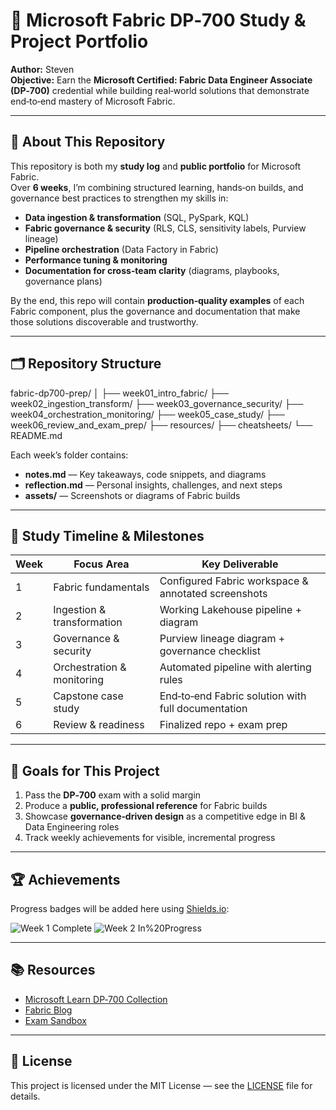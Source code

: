 # 🚀 Microsoft Fabric DP‑700 Study & Project Portfolio

**Author:** Steven  
**Objective:** Earn the **Microsoft Certified: Fabric Data Engineer Associate (DP‑700)** credential while building real‑world solutions that demonstrate end‑to‑end mastery of Microsoft Fabric.

---

## 📌 About This Repository

This repository is both my **study log** and **public portfolio** for Microsoft Fabric.  
Over **6 weeks**, I’m combining structured learning, hands‑on builds, and governance best practices to strengthen my skills in:

- **Data ingestion & transformation** (SQL, PySpark, KQL)
- **Fabric governance & security** (RLS, CLS, sensitivity labels, Purview lineage)
- **Pipeline orchestration** (Data Factory in Fabric)
- **Performance tuning & monitoring**
- **Documentation for cross‑team clarity** (diagrams, playbooks, governance plans)

By the end, this repo will contain **production‑quality examples** of each Fabric component, plus the governance and documentation that make those solutions discoverable and trustworthy.

---

## 🗂 Repository Structure

fabric-dp700-prep/ 
│ 
├── week01_intro_fabric/ 
├── week02_ingestion_transform/ 
├── week03_governance_security/ 
├── week04_orchestration_monitoring/ 
├── week05_case_study/ 
├── week06_review_and_exam_prep/ 
├── resources/ 
├── cheatsheets/ 
└── README.md


Each week’s folder contains:
- **notes.md** — Key takeaways, code snippets, and diagrams
- **reflection.md** — Personal insights, challenges, and next steps
- **assets/** — Screenshots or diagrams of Fabric builds

---

## 📆 Study Timeline & Milestones

| Week | Focus Area | Key Deliverable |
|------|------------|-----------------|
| 1 | Fabric fundamentals | Configured Fabric workspace & annotated screenshots |
| 2 | Ingestion & transformation | Working Lakehouse pipeline + diagram |
| 3 | Governance & security | Purview lineage diagram + governance checklist |
| 4 | Orchestration & monitoring | Automated pipeline with alerting rules |
| 5 | Capstone case study | End‑to‑end Fabric solution with full documentation |
| 6 | Review & readiness | Finalized repo + exam prep |

---

## 🎯 Goals for This Project

1. Pass the **DP‑700** exam with a solid margin  
2. Produce a **public, professional reference** for Fabric builds  
3. Showcase **governance‑driven design** as a competitive edge in BI & Data Engineering roles  
4. Track weekly achievements for visible, incremental progress

---

## 🏆 Achievements

Progress badges will be added here using [Shields.io](https://shields.io/):

![Week 1 Complete](https://img.shields.io/badge/Week%201-Complete-brightgreen)
![Week 2 In%20Progress](https://img.shields.io/badge/Week%202-In%20Progress-blue)

---

## 📚 Resources

- [Microsoft Learn DP‑700 Collection](https://learn.microsoft.com/en-us/certifications/exams/dp-700)
- [Fabric Blog](https://techcommunity.microsoft.com/t5/microsoft-fabric-blog/bg-p/MicrosoftFabricBlog)
- [Exam Sandbox](https://learn.microsoft.com/en-us/certifications/exam-sandbox)

---

## 📄 License

This project is licensed under the MIT License — see the [LICENSE](LICENSE) file for details.
